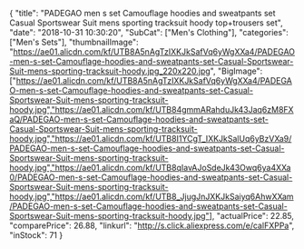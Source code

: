 {
	"title": "PADEGAO men s set Camouflage hoodies and sweatpants set Casual Sportswear Suit mens sporting tracksuit hoody top+trousers set",
	"date": "2018-10-31 10:30:20",
	"SubCat": ["Men's Clothing"],
	"categories": ["Men's Sets"],
	"thumbnailImage": "https://ae01.alicdn.com/kf/UTB8A5nAgTzIXKJkSafVq6yWgXXa4/PADEGAO-men-s-set-Camouflage-hoodies-and-sweatpants-set-Casual-Sportswear-Suit-mens-sporting-tracksuit-hoody.jpg_220x220.jpg",
	"BigImage": ["https://ae01.alicdn.com/kf/UTB8A5nAgTzIXKJkSafVq6yWgXXa4/PADEGAO-men-s-set-Camouflage-hoodies-and-sweatpants-set-Casual-Sportswear-Suit-mens-sporting-tracksuit-hoody.jpg","https://ae01.alicdn.com/kf/UTB84gmmARahduJk43Jaq6zM8FXaQ/PADEGAO-men-s-set-Camouflage-hoodies-and-sweatpants-set-Casual-Sportswear-Suit-mens-sporting-tracksuit-hoody.jpg","https://ae01.alicdn.com/kf/UTB8I1YCgT_IXKJkSalUq6yBzVXa9/PADEGAO-men-s-set-Camouflage-hoodies-and-sweatpants-set-Casual-Sportswear-Suit-mens-sporting-tracksuit-hoody.jpg","https://ae01.alicdn.com/kf/UTB8qIavAJoSdeJk43Owq6ya4XXa0/PADEGAO-men-s-set-Camouflage-hoodies-and-sweatpants-set-Casual-Sportswear-Suit-mens-sporting-tracksuit-hoody.jpg","https://ae01.alicdn.com/kf/UTB8_JjugJnJXKJkSaiyq6AhwXXam/PADEGAO-men-s-set-Camouflage-hoodies-and-sweatpants-set-Casual-Sportswear-Suit-mens-sporting-tracksuit-hoody.jpg"],
	"actualPrice": 22.85,
	"comparePrice": 26.88,
	"linkurl": "http://s.click.aliexpress.com/e/calFXPPa",
	"inStock": 71
}
